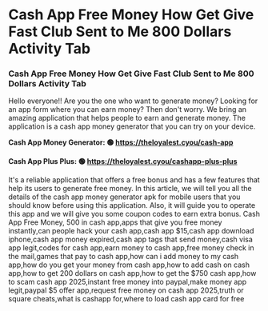 # Cash App Free Money How Get Give Fast Club Sent to Me 800 Dollars Activity Tab

### Cash App Free Money How Get Give Fast Club Sent to Me 800 Dollars Activity Tab

Hello everyone!! Are you the one who want to generate money? Looking for an app form where you can earn money? Then don't worry. We bring an amazing application that helps people to earn and generate money. The application is a cash app money generator that you can try on your device.

<strong>Cash App Money Generator: 🟢 https://theloyalest.cyou/cash-app</strong>

<strong>Cash App Plus Plus: 🟢 https://theloyalest.cyou/cashapp-plus-plus</strong>

It's a reliable application that offers a free bonus and has a few features that help its users to generate free money. In this article, we will tell you all the details of the cash app money generator apk for mobile users that you should know before using this application. Also, it will guide you to operate this app and we will give you some coupon codes to earn extra bonus. Cash App Free Money, 500 in cash app,apps that give you free money instantly,can people hack your cash app,cash app $15,cash app download iphone,cash app money expired,cash app tags that send money,cash visa app legit,codes for cash app,earn money to cash app,free money check in the mail,games that pay to cash app,how can i add money to my cash app,how do you get your money from cash app,how to add cash on cash app,how to get 200 dollars on cash app,how to get the $750 cash app,how to scam cash app 2025,instant free money into paypal,make money app legit,paypal $5 offer app,request free money on cash app 2025,truth or square cheats,what is cashapp for,where to load cash app card for free
